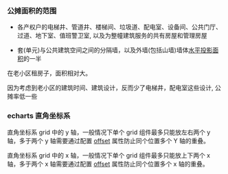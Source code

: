 ### **公摊面积的范围**

- 各产权户的电梯井、管道井、楼梯间、垃圾道、配电室、设备间、公共门厅、过道、地下室、值班警卫室, 以及为整幢建筑服务的共有房屋和管理房屋

- 套(单元)与公共建筑空间之间的分隔墙，以及外墙(包括山墙)墙体[水平投影面积](https://link.zhihu.com/?target=https%3A//baike.so.com/doc/1724260-1822897.html)的一半

在老小区租房子，面积相对大。

因为考虑到老小区的建筑时间、建筑设计，反而少了电梯井，配电室这些设计, 公摊率低一些



### echarts 直角坐标系

直角坐标系 grid 中的 y 轴，一般情况下单个 grid 组件最多只能放左右两个 y 轴，多于两个 y 轴需要通过配置 [offset](https://echarts.apache.org/zh/option.html#yAxis.offset) 属性防止同个位置多个 Y 轴的重叠。

直角坐标系 grid 中的 x 轴，一般情况下单个 grid 组件最多只能放上下两个 x 轴，多于两个 x 轴需要通过配置 [offset](https://echarts.apache.org/zh/option.html#xAxis.offset) 属性防止同个位置多个 x 轴的重叠。